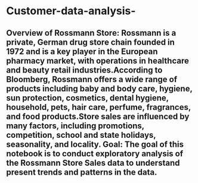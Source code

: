 # Customer-data-analysis-
## **Overview of Rossmann Store:**  Rossmann is a private, German drug store chain founded in 1972 and is a key player in the European pharmacy market, with operations in healthcare and beauty retail industries.According to Bloomberg, Rossmann offers a wide range of products including baby and body care, hygiene, sun protection, cosmetics, dental hygiene, household, pets, hair care, perfume, fragrances, and food products.Store sales are influenced by many factors, including promotions, competition, school and state holidays, seasonality, and locality.   Goal:  The goal of this notebook is to conduct exploratory analysis of the Rossmann Store Sales data to understand present trends and patterns in the data.
